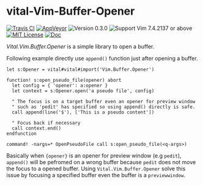 vital-Vim-Buffer-Opener
==============================================================================
[![Travis CI](https://img.shields.io/travis/lambdalisue/vital-Vim-Buffer-Opener/master.svg?style=flat-square&label=Travis%20CI)](https://travis-ci.org/lambdalisue/vital-Vim-Buffer-Opener)
[![AppVeyor](https://img.shields.io/appveyor/ci/lambdalisue/vital-Vim-Buffer-Opener/master.svg?style=flat-square&label=AppVeyor)](https://ci.appveyor.com/project/lambdalisue/vital-Vim-Buffer-Opener/branch/master)
![Version 0.3.0](https://img.shields.io/badge/version-0.3.0-yellow.svg?style=flat-square)
![Support Vim 7.4.2137 or above](https://img.shields.io/badge/support-Vim%207.4.2137%20or%20above-yellowgreen.svg?style=flat-square)
[![MIT License](https://img.shields.io/badge/license-MIT-blue.svg?style=flat-square)](LICENSE)
[![Doc](https://img.shields.io/badge/doc-%3Ah%20Vital.Vim.Buffer.Opener-orange.svg?style=flat-square)](doc/Vital/Vim/Buffer/Opener.txt)

*Vital.Vim.Buffer.Opener* is a simple library to open a buffer.

Following example directly use `append()` function just after opening a buffer.

```vim
let s:Opener = vital#vital#import('Vim.Buffer.Opener')

function! s:open_pseudo_file(opener) abort
  let config = { 'opener': a:opener }
  let context = s:Opener.open('a pseudo file', config)

  " The focus is on a target buffer even an opener for preview window
  " such as 'pedit' has specified so using append() directly is safe.
  call append(line('$'), ['This is a pseudo content'])

  " Focus back if necessary
  call context.end()
endfunction

command! -nargs=* OpenPseudoFile call s:open_pseudo_file(<q-args>)
```

Basically when `{opener}` is an opener for preview window (e.g `pedit`), `append()` will be pefromed on a wrong buffer because `pedit` does not move the focus to a opened buffer.
Using `Vital.Vim.Buffer.Opener` solve this issue by focusing a specified buffer even the buffer is a `previewwindow`.
